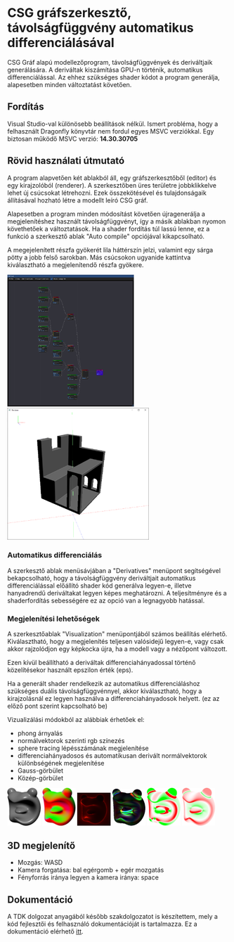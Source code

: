 # CSG gráfszerkesztő, távolságfüggvény automatikus differenciálásával
CSG Gráf alapú modellezőprogram, távolságfüggvények és deriváltjaik generálására. 
A deriváltak kiszámítása GPU-n történik, automatikus differenciálással. Az ehhez szükséges shader kódot a program generálja, alapesetben minden változtatást követően.

## Fordítás
Visual Studio-val különösebb beállítások nélkül. Ismert probléma, hogy a felhasznált Dragonfly könyvtár nem fordul egyes MSVC verziókkal. Egy biztosan működő MSVC verzió: **14.30.30705**

## Rövid használati útmutató
A program alapvetően két ablakból áll, egy gráfszerkesztőből (editor) és egy kirajzolóból (renderer).
A szerkesztőben üres területre jobbklikkelve lehet új csúcsokat létrehozni. Ezek összekötésével és tulajdonságaik állításával hozható létre a modellt leíró CSG gráf.

Alapesetben a program minden módosítást követően újragenerálja a megjelenítéshez használt távolságfüggvényt, így a másik ablakban nyomon követhetőek a változtatások. Ha a shader fordítás túl lassú lenne, ez a funkció a szerkesztő ablak "Auto compile" opciójával kikapcsolható.

A megejelenített részfa gyökerét lila háttérszín jelzi, valamint egy sárga pötty a jobb felső sarokban. Más csúcsokon ugyanide kattintva kiválasztható a megjelenítendő részfa gyökere.

<p float="left">
  <img src="images/editor.png" height="300px" />
  <img src="images/renderer.png" height="300px" /> 
</p>

### Automatikus differenciálás

A szerkesztő ablak menüsávjában a "Derivatives" menüpont segítségével bekapcsolható, hogy a távolságfüggvény deriváltjait automatikus differenciálással előállító shader kód generálva legyen-e, illetve hanyadrendű deriváltakat legyen képes meghatározni. A teljesítményre és a shaderfordítás sebességére ez az opció van a legnagyobb hatással.

### Megjelenítési lehetőségek

A szerkesztőablak "Visualization" menüpontjából számos beállítás elérhető. 
Kiválasztható, hogy a megjelenítés teljesen valósidejű legyen-e, vagy csak akkor rajzolódjon egy képkocka újra, ha a modell vagy a nézőpont változott.

Ezen kívül beállítható a deriváltak differenciahányadossal történő közelítésekor használt epszilon érték (eps). 

Ha a generált shader rendelkezik az automatikus differenciáláshoz szükséges duális távolságfüggvénnyel, akkor kiválasztható, hogy a kirajzolásnál ez legyen használva a differenciahányadosok helyett. (ez az előző pont szerint kapcsolható be)

Vizualizálási módokból az alábbiak érhetőek el:
- phong árnyalás
- normálvektorok szerinti rgb színezés
- sphere tracing lépésszámának megjelenítése
- differenciahányadosos és automatikusan derivált normálvektorok különbségének megjelenítése
- Gauss-görbület
- Közép-görbület

<p float="left">
  <img src="images/head.png" width="15%" />
  <img src="images/head_norm.png" width="15%" />
  <img src="images/head_steps500.png" width="15%" />
  <img src="images/head_norm_err.png" width="15%" />
  <img src="images/head_gaussian.png" width="15%" />
  <img src="images/head_mean.png" width="15%" />
</p>

## 3D megjelenítő
- Mozgás: WASD
- Kamera forgatása: bal egérgomb + egér mozgatás
- Fényforrás iránya legyen a kamera iránya: space

## Dokumentáció
A TDK dolgozat anyagából később szakdolgozatot is készítettem, mely a kód fejlesztői és felhasználó dokumentációját is tartalmazza. Ez a dokumentáció elérhető [itt](docs.pdf).